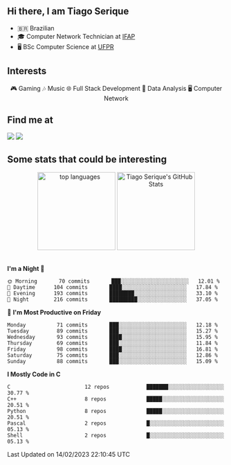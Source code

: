 
<h2> Hi there, I am Tiago Serique</h2>

<div>
	<ul>
		<li>🇧🇷 Brazilian</li>
		<li>🎓 Computer Network Technician at <a href="https://www.ifap.edu.br/">IFAP</a></li>
		<li>🖥️ BSc Computer Science at <a href="https://www.ufpr.br/portalufpr/">UFPR</a></li>
	</ul>
</div>


<h2>Interests</h2>

<div align="center">
	🎮 Gaming 🎶 Music 🌐 Full Stack Development 🎲 Data Analysis 🖥️ Computer Network
</div>

<h2>Find me at</h2>

<div>
	<a href="https://www.linkedin.com/in/tiago-serique"><img src="https://img.shields.io/badge/LinkedIn-0077B5?style=for-the-badge&logo=linkedin&logoColor=white"></a>
	<a href="https://www.instagram.com/tiago.serique/"><img src="https://img.shields.io/badge/Instagram-E4405F?style=for-the-badge&logo=instagram&logoColor=white"></a>
</div>

<h2>Some stats that could be interesting</h2>

<div align="center">
	<img height="180em" src="https://tiagoserique.vercel.app/api/top-langs/?layout=compact&theme=tokyonight&username=tiagoserique&langs_count=10&hide=makefile&exclude_repo=vim-mods" alt="top languages">
	<img height="180em" src="https://tiagoserique.vercel.app/api?username=tiagoserique&count_private=true&show_icons=true&theme=tokyonight&include_all_commits=true" alt="Tiago Serique's GitHub Stats">
</div> 

<br>

<!--START_SECTION:waka-->
**I'm a Night 🦉** 

```text
🌞 Morning       70 commits       ███░░░░░░░░░░░░░░░░░░░░░░   12.01 % 
🌆 Daytime      104 commits       ████░░░░░░░░░░░░░░░░░░░░░   17.84 % 
🌃 Evening      193 commits       ████████░░░░░░░░░░░░░░░░░   33.10 % 
🌙 Night        216 commits       █████████░░░░░░░░░░░░░░░░   37.05 % 

```
📅 **I'm Most Productive on Friday** 

```text
Monday          71 commits       ███░░░░░░░░░░░░░░░░░░░░░░   12.18 % 
Tuesday         89 commits       ███░░░░░░░░░░░░░░░░░░░░░░   15.27 % 
Wednesday       93 commits       ████░░░░░░░░░░░░░░░░░░░░░   15.95 % 
Thursday        69 commits       ███░░░░░░░░░░░░░░░░░░░░░░   11.84 % 
Friday          98 commits       ████░░░░░░░░░░░░░░░░░░░░░   16.81 % 
Saturday        75 commits       ███░░░░░░░░░░░░░░░░░░░░░░   12.86 % 
Sunday          88 commits       ███░░░░░░░░░░░░░░░░░░░░░░   15.09 % 

```


**I Mostly Code in C** 

```text
C                        12 repos            ███████░░░░░░░░░░░░░░░░░░   30.77 % 
C++                      8 repos             █████░░░░░░░░░░░░░░░░░░░░   20.51 % 
Python                   8 repos             █████░░░░░░░░░░░░░░░░░░░░   20.51 % 
Pascal                   2 repos             █░░░░░░░░░░░░░░░░░░░░░░░░   05.13 % 
Shell                    2 repos             █░░░░░░░░░░░░░░░░░░░░░░░░   05.13 % 

```



 Last Updated on 14/02/2023 22:10:45 UTC
<!--END_SECTION:waka-->

